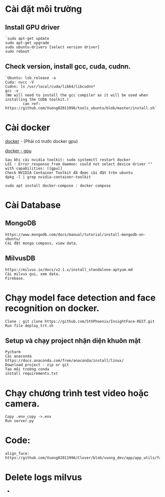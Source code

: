 # Cài đặt môi trường
## Install GPU driver
    `sudo apt-get update
    sudo apt-get upgrade
    sudo ubuntu-drivers [select version driver]
    sudo reboot`

## Check version, install gcc, cuda, cudnn.
    `Ubuntu: lsb_release -a
    Cuda: nvcc -V
    Cudnn: ls /usr/local/cuda/lib64/libcudnn*
    gcc -v
    (We will need to install the gcc compiler as it will be used when installing the CUDA toolkit.)
            can ref: https://github.com/Vuong02011996/tools_ubuntu/blob/master/install.sh`

# Cài docker  

[docker](https://github.com/Vuong02011996/tools_ubuntu/blob/master/DOCKER/docker.md) - (Phải có trước docker gpu)

[ docker - gpu](https://docs.nvidia.com/datacenter/cloud-native/container-toolkit/latest/install-guide.html.)
    
    Sau khi cài nvidia toolkit: sudo systemctl restart docker 
    Lỗi : Error response from daemon: could not select device driver "" with capabilities: [[gpu]]
    Check NVIDIA Container Toolkit đã được cài đặt trên ubuntu
    dpkg -l | grep nvidia-container-toolkit

`sudo apt install docker-compose : docker compose`

# Cài Database
## MongoDB
    https://www.mongodb.com/docs/manual/tutorial/install-mongodb-on-ubuntu/
    Cài đặt mongo compass, view data.

## MilvusDB
    https://milvus.io/docs/v2.1.x/install_standalone-aptyum.md
    Cài milvus gui, xem data.
    Firebase.

# Chạy model face detection and face recognition on docker.
    Clone : git clone https://github.com/SthPhoenix/InsightFace-REST.git
    Run file deploy_trt.sh

## Setup và chạy project nhận diện khuôn mặt
    Pycharm
    Cài anaconda
    https://docs.anaconda.com/free/anaconda/install/linux/
    Download project - zip or git
    Tạo môi trường conda 
    install requirements.txt

# Chạy chương trình test video hoặc camera.
    Copy .env_copy ->.env
    Run server.py

# Code:
    align_face: https://github.com/Vuong02011996/Clover/blob/vuong_dev/app/app_utils/face_local_utils.py#L54

# Delete logs milvus
+ 